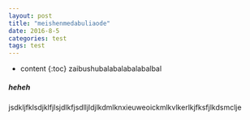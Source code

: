 ```yaml
---
layout: post
title: "meishenmedabuliaode"
date: 2016-8-5
categories: test
tags: test
---
```


* content
{:toc}
    zaibushubalabalabalabalbal



##### heheh

jsdkljfklsdjklfjlsjdlkfjsdlljldjlkdmlknxieuweoickmlkvlkerlkjfksfjlkdsmclje

